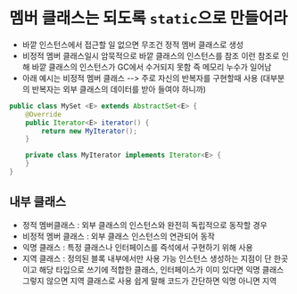 # 멤버 클래스는 되도록 `static`으로 만들어라

- 바깥 인스턴스에서 접근할 일 없으면 무조건 정적 멤버 클래스로 생성 
- 비정적 멤버 클래스일시 암묵적으로 바깥 클래스의 인스턴스를 참조 이런 참조로 인해 바깥 클래스의 인스턴스가 GC에서 수거되지 못함 즉 메모리 누수가 일어남
- 아래 예시는 비정적 멤버 클래스 --> 주로 자신의 반복자를 구현할때 사용 (대부분의 반복자는 외부 클래스의 데이터를 받아 들여야 하니까)
```java
public class MySet <E> extends AbstractSet<E> {
    @Override
    public Iterator<E> iterator() {
        return new MyIterator();
    }

    private class MyIterator implements Iterator<E> {
    }
}
```
## 내부 클래스
- 정적 멤버클래스 : 외부 클래스의 인스턴스와 완전히 독립적으로 동작할 경우
- 비정적 멤버 클래스 : 외부 클래스 인스턴스의 연관되어 동작
- 익명 클래스 : 특정 클래스나 인터페이스를 즉석에서 구현하기 위해 사용
- 지역 클래스 : 정의된 블록 내부에서만 사용 가능 인스턴스 생성하는 지점이 단 한곳이고 해당 타입으로 쓰기에 적합한 클래스, 인터페이스가 이미 있다면 익명 클래스 그렇지 않으면 지역 클래스로 사용 쉽게 말해 코드가 간단하면 익명 아니면 지역
